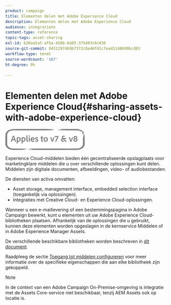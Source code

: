```yaml
---
product: campaign
title: Elementen delen met Adobe Experience Cloud
description: Elementen delen met Adobe Experience Cloud
audience: integrations
content-type: reference
topic-tags: asset-sharing
exl-id: b28aa5a5-afba-458b-8a85-375493c6c836
source-git-commit: 84312974b9b7372c8a46fd1c7ead1148690bcd83
workflow-type: tm+mt
source-wordcount: '167'
ht-degree: 0%

---
```


# Elementen delen met Adobe Experience Cloud{#sharing-assets-with-adobe-experience-cloud}

![](../../assets/common.svg)

Experience Cloud-middelen bieden één gecentraliseerde opslagplaats voor marketingklare middelen die u over verschillende oplossingen kunt delen. Middelen zijn digitale documenten, afbeeldingen, video- of audiobestanden.

De diensten van activa omvatten:

* Asset storage, management interface, embedded selection interface (toegankelijk via oplossingen).
* Integraties met Creative Cloud- en Experience Cloud-oplossingen.

Wanneer u een e-maillevering of een bestemmingspagina in Adobe Campaign bewerkt, kunt u elementen uit uw Adobe Experience Cloud-bibliotheken plaatsen. Afhankelijk van de oplossingen die u gebruikt, kunnen deze elementen worden opgeslagen in de kernservice Middelen of in Adobe Experience Manager Assets.

De verschillende beschikbare bibliotheken worden beschreven in [dit document](https://experienceleague.adobe.com/docs/core-services/interface/assets/experience-cloud-assets.html).

Raadpleeg de sectie [Toegang tot middelen configureren](../../integrations/using/configuring-access-to-assets.md) voor meer informatie over de specifieke eigenschappen die aan elke bibliotheek zijn gekoppeld.

>[!NOTE]
>
>In de context van een Adobe Campaign On-Premise-omgeving is integratie met de Assets Core-service niet beschikbaar, tenzij AEM Assets ook op locatie is.
